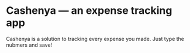 # Cashenya — an expense tracking app

Cashenya is a solution to tracking every expense you made. Just type the nubmers and save!
